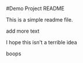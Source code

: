 #Demo Project README

This is a simple readme file.

add more text

I hope this isn't a terrible idea

boops